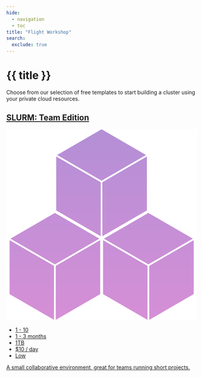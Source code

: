 ```yaml
---
hide:
  - navigation
  - toc
title: "Flight Workshop"
search:
  exclude: true
---
```


<script src="https://kit.fontawesome.com/5d76af6daa.js" crossorigin="anonymous"></script>

<div class="no-tabs full-width-container">
  <div class="workshop-header">
    <h1>{{ title }}</h1>
    <p class="tagline">
      Choose from our selection of free templates to start building a cluster using your private cloud resources.
    </p>
  </div>
</div>
<div id="workshop" class="full-width-container">
  <a class="card template-card" href="slurm-team-edition">
    <h2 class="template-header card-text">SLURM: Team Edition</h2>
    <img 
      alt=""
      class="template-icon"
      src="../assets/images/template-icons/slurm_team.svg"
    >
    <div>
      <ul class="template-stats card-text">
        <li> 
          <i class="template-stats-icon fa-solid fa-users" title="Number of users"></i>
          <span> 1 - 10 </span>
        </li>
        <li> 
          <i class="template-stats-icon fa-solid fa-clock" title="Lifetime"></i> 
          <span> 1 - 3 months </span>
        </li>
        <li> 
          <i class="template-stats-icon fa-solid fa-database" title="Storage"></i> 
          <span> 1TB </span>
        </li>
        <li> 
          <i class="template-stats-icon fa-solid fa-credit-card" title="Estimated running costs"></i> 
          <span> $10 / day </span>
        </li>
        <li> 
          <i class="template-stats-icon fa-solid fa-dumbbell" title="Capability"></i> 
          <span> Low </span>
        </li>
      </ul>
      <span class="template-tagline tagline">
        A small collaborative environment, great for teams running short projects. 
      </span>
    </div>
  </a>
</div>
